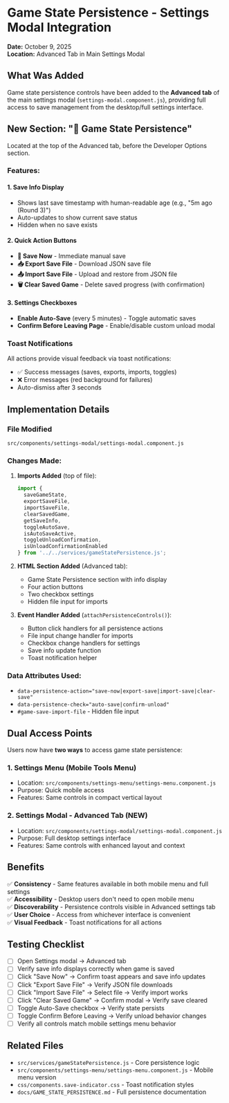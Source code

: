 # Game State Persistence - Settings Modal Integration

**Date:** October 9, 2025  
**Location:** Advanced Tab in Main Settings Modal

## What Was Added

Game state persistence controls have been added to the **Advanced tab** of the main settings modal (`settings-modal.component.js`), providing full access to save management from the desktop/full settings interface.

## New Section: "💾 Game State Persistence"

Located at the top of the Advanced tab, before the Developer Options section.

### Features:

#### 1. **Save Info Display**
- Shows last save timestamp with human-readable age (e.g., "5m ago (Round 3)")
- Auto-updates to show current save status
- Hidden when no save exists

#### 2. **Quick Action Buttons**
- **💾 Save Now** - Immediate manual save
- **📥 Export Save File** - Download JSON save file
- **📤 Import Save File** - Upload and restore from JSON file
- **🗑️ Clear Saved Game** - Delete saved progress (with confirmation)

#### 3. **Settings Checkboxes**
- **Enable Auto-Save** (every 5 minutes) - Toggle automatic saves
- **Confirm Before Leaving Page** - Enable/disable custom unload modal

### Toast Notifications

All actions provide visual feedback via toast notifications:
- ✅ Success messages (saves, exports, imports, toggles)
- ❌ Error messages (red background for failures)
- Auto-dismiss after 3 seconds

## Implementation Details

### File Modified
`src/components/settings-modal/settings-modal.component.js`

### Changes Made:

1. **Imports Added** (top of file):
   ```javascript
   import { 
     saveGameState, 
     exportSaveFile,
     importSaveFile, 
     clearSavedGame, 
     getSaveInfo,
     toggleAutoSave,
     isAutoSaveActive,
     toggleUnloadConfirmation,
     isUnloadConfirmationEnabled
   } from '../../services/gameStatePersistence.js';
   ```

2. **HTML Section Added** (Advanced tab):
   - Game State Persistence section with info display
   - Four action buttons
   - Two checkbox settings
   - Hidden file input for imports

3. **Event Handler Added** (`attachPersistenceControls()`):
   - Button click handlers for all persistence actions
   - File input change handler for imports
   - Checkbox change handlers for settings
   - Save info update function
   - Toast notification helper

### Data Attributes Used:
- `data-persistence-action="save-now|export-save|import-save|clear-save"`
- `data-persistence-check="auto-save|confirm-unload"`
- `#game-save-import-file` - Hidden file input

## Dual Access Points

Users now have **two ways** to access game state persistence:

### 1. **Settings Menu** (Mobile Tools Menu)
- Location: `src/components/settings-menu/settings-menu.component.js`
- Purpose: Quick mobile access
- Features: Same controls in compact vertical layout

### 2. **Settings Modal - Advanced Tab** (NEW)
- Location: `src/components/settings-modal/settings-modal.component.js`
- Purpose: Full desktop settings interface
- Features: Same controls with enhanced layout and context

## Benefits

✅ **Consistency** - Same features available in both mobile menu and full settings  
✅ **Accessibility** - Desktop users don't need to open mobile menu  
✅ **Discoverability** - Persistence controls visible in Advanced settings tab  
✅ **User Choice** - Access from whichever interface is convenient  
✅ **Visual Feedback** - Toast notifications for all actions  

## Testing Checklist

- [ ] Open Settings modal → Advanced tab
- [ ] Verify save info displays correctly when game is saved
- [ ] Click "Save Now" → Confirm toast appears and save info updates
- [ ] Click "Export Save File" → Verify JSON file downloads
- [ ] Click "Import Save File" → Select file → Verify import works
- [ ] Click "Clear Saved Game" → Confirm modal → Verify save cleared
- [ ] Toggle Auto-Save checkbox → Verify state persists
- [ ] Toggle Confirm Before Leaving → Verify unload behavior changes
- [ ] Verify all controls match mobile settings menu behavior

## Related Files

- `src/services/gameStatePersistence.js` - Core persistence logic
- `src/components/settings-menu/settings-menu.component.js` - Mobile menu version
- `css/components.save-indicator.css` - Toast notification styles
- `docs/GAME_STATE_PERSISTENCE.md` - Full persistence documentation
